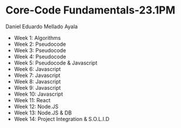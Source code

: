 # Core-Code Fundamentals-23.1PM
Daniel Eduardo Mellado Ayala

* Week 1: Algorithms
* Week 2: Pseudocode
* Week 3: Pseudocode
* Week 4: Pseudocode
* Week 5: Pseudocode & Javascript
* Week 6: Javascript
* Week 7: Javascript
* Week 8: Javascript
* Week 9: Javascript
* Week 10: Javascript
* Week 11: React
* Week 12: Node.JS
* Week 13: Node.JS & DB
* Week 14: Project Integration & S.O.L.I.D
